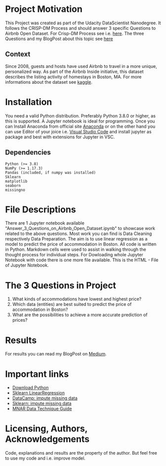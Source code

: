 # Project Motivation
This Project was created as part of the Udacity DataScientist Nanodegree. It follows the CRISP-DM Process and should answer 3 specific Questions to Airbnb Open Dataset. For Crisp-DM Process see i.e. [here](https://medium.com/@soulawalid/data-science-crisp-dm-process-for-data-science-b55b1bbfd19a). The three Questions and my BlogPost about this topic see [here](https://medium.com/p/8428b188d685/edit)

## Context
Since 2008, guests and hosts have used Airbnb to travel in a more unique, personalized way.
As part of the Airbnb Inside initiative, this dataset describes the listing activity of homestays in Boston, MA.
For more informations about the dataset see [kaggle](https://www.kaggle.com/datasets/airbnb/boston/code).

# Installation
You need a valid Python distribution. Preferably Python 3.8.0 or higher, as this is supported. A Jupyter notebook is ideal for programming. Once you can Install Anaconda from official site [Anaconda](https://www.anaconda.com/download) or on the other hand you can use Editor of your joice i.e. [Visual Studio Code](https://code.visualstudio.com/) and install jupyter as package and best with extensions for Jupyter in VSC.

## Dependencies
    Python (>= 3.8)
    NumPy (>= 1.17.3)
    Pandas (included, if numpy was installed)
    Sklearn
    matplotlib 
    seaborn
    missingno

# File Descriptions
There are 1 Jupyter notebook available "Answer_3_Questions_on_Airbnb_Open_Dataset.ipynb" to showcase work related to the above questions. Most work you can find is Data Cleaning respectively Data Preparation. The aim is to use linear regression as a model to predict the price of accommodation in Boston. All code is written in Python. Markdown cells were used to assist in walking through the thought process for individual steps. For Dowloading whole Jupyter Notebook with code there is one more file available. This is the HTML - File of Jupyter Notebook.

# The 3 Questions in Project
1. What kinds of accommodations have lowest and highest price?
2. Which data (entities) are best suited to predict the price of accommodation in Boston?
3. What are the possibilities to achieve a more accurate prediction of prices?

# Results
For results you can read my BlogPost on [Medium](https://medium.com/p/8428b188d685/edit).
 
# Important links
- [Download Python](https://www.python.org/downloads/)
- [Sklearn LinearRegression](https://scikit-learn.org/stable/modules/generated/sklearn.linear_model.LinearRegression.html)
- [DataCamp: impute missing data](https://www.datacamp.com/tutorial/techniques-to-handle-missing-data-values?utm_source=google&utm_medium=paid_search&utm_campaignid=19589720818&utm_adgroupid=143216588777&utm_device=c&utm_keyword=&utm_matchtype=&utm_network=g&utm_adpostion=&utm_creative=671350460558&utm_targetid=aud-299261629614:dsa-1947282172981&utm_loc_interest_ms=&utm_loc_physical_ms=9042432&utm_content=dsa~page~community-tuto&utm_campaign=230119_1-sea~dsa~tutorials_2-b2c_3-eu_4-prc_5-na_6-na_7-le_8-pdsh-go_9-na_10-na_11-na-sep23&gclid=CjwKCAjwr_CnBhA0EiwAci5sir2cD1UNd1s9QccFKAp5cnqALR6ezv68e4D7yUxPxg1BZ_jlsc5LRxoCUC8QAvD_BwE)
- [Sklearn: impute missing data](https://scikit-learn.org/stable/modules/impute.html)
- [MNAR Data Technique Guide](https://medium.com/towards-data-science/your-mnar-data-technique-guide-9b7e85ad67)

# Licensing, Authors, Acknowledgements
Code, explanations and results are the property of the author. But feel free to use my code and i.e. improve model.

